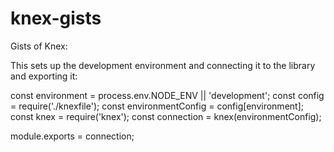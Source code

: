 # knex-gists
Gists of Knex:

This sets up the development environment and connecting it to the library and exporting it:

const environment = process.env.NODE_ENV || 'development';
const config = require('./knexfile');
const environmentConfig = config[environment];
const knex = require('knex');
const connection = knex(environmentConfig);

module.exports = connection;
